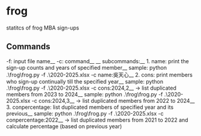 # frog
statitcs of frog MBA sign-ups

## Commands
-f: input file name__
-c: command__
__
subcommands:__
    1. name: print the sign-up counts and years of specified member__
        sample: python .\frog\frog.py -f .\2020-2025.xlsx -c name:吳天心__
    2. cons: print members who sign-up continually till the specified year__
        sample: python .\frog\frog.py -f .\2020-2025.xlsx -c cons:2024,2__
        -> list duplicated members from 2023 to 2024__
        sample: python .\frog\frog.py -f .\2020-2025.xlsx -c cons:2024,3__
        -> list duplicated members from 2022 to 2024__
    3. conpercentage: list duplicated members of specified year and its previous__
        sample: python .\frog\frog.py -f .\2020-2025.xlsx -c conpercentage:2022__
        -> list duplicated members from 2021 to 2022 and calculate percentage (based on previous year)
